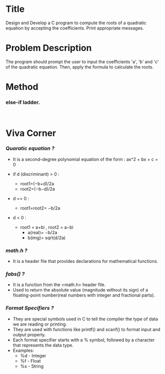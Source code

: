 # Title
Design and Develop a C program to compute the roots of a quadratic equation by accepting the coefficients. Print appropriate messages.
# Problem Description
The program should prompt the user to input the coefficients 'a', 'b' and 'c' of the quadratic equation. Then, apply the formula to calculate the roots.
# Method
### else-if ladder.

<br>

# **Viva Corner**

### *Quaratic equation ?*
- It is a second-degree polynomial equation of the form : ax^2 + bx + c = 0

- if d (discriminant) > 0 :
    - root1=(−b+d)/2a 
    - root2=(−b−d)/2a

- d == 0 :
    - root1=root2= −b/2a

- d < 0 :
    - root1 = a+bi , root2 = a−bi
        - a(real)= −b/2a
        - b(img)= sqrt(d/2a) 

### *math.h ?*
- It is a header file that provides declarations for mathematical functions.

### *fabs() ?*
- It is a function from the <math.h> header file.<br>
- Used to return the absolute value (magnitude without its sign) of a floating-point number(real numbers with integer and fractional parts).

### *Format Specifiers ?*
- They are special symbols used in C to tell the compiler the type of data we are reading or printing.
- They are used with functions like printf() and scanf() to format input and output properly.
- Each format specifier starts with a % symbol, followed by a character that represents the data type.
- Examples: 
   - %d	- Integer
   - %f  -  Float
   - %s	- String
